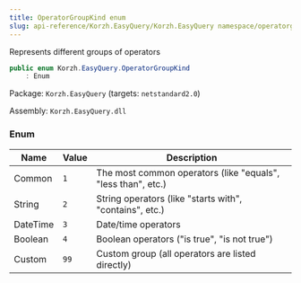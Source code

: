 ```yaml
---
title: OperatorGroupKind enum
slug: api-reference/Korzh.EasyQuery/Korzh.EasyQuery namespace/operatorgroupkind-enum
---
```



Represents different groups of operators
```csharp
public enum Korzh.EasyQuery.OperatorGroupKind
    : Enum

```
Package: `Korzh.EasyQuery` (targets: `netstandard2.0`)

Assembly: `Korzh.EasyQuery.dll`

### Enum

| Name | Value | Description | 
| --- | --- | --- | 
| Common | `1` | The most common operators (like "equals", "less than", etc.) | 
| String | `2` | String operators (like "starts with", "contains", etc.) | 
| DateTime | `3` | Date/time operators | 
| Boolean | `4` | Boolean operators ("is true", "is not true") | 
| Custom | `99` | Custom group (all operators are listed directly) |